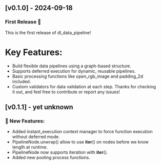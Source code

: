 ## [v0.1.0] - 2024-09-18
### First Release 🎉
This is the first release of dl_data_pipeline!

# Key Features:
- Build flexible data pipelines using a graph-based structure.
- Supports deferred execution for dynamic, reusable pipelines.
- Basic processing functions like open_rgb_image and padding_2d included.
- Custom validators for data validation at each step.
Thanks for checking it out, and feel free to contribute or report any issues!

## [v0.1.1] - yet unknown

### 🚀 New Features:
- Added instant_execution context manager to force function execution without deferred mode.
- PipelineNode.unwrap() allow to use __iter__() on nodes before we know length at runtime.
- PipelineNode now supports iteration with __iter__().
- Added new pooling process functions.